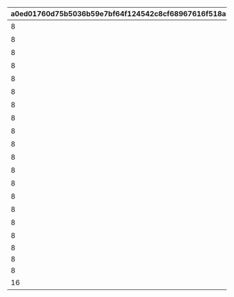 |a0ed01760d75b5036b59e7bf64f124542c8cf68967616f518a5bbd26fd4d87e6|3f08beec63fd408c4252b777fb909207a98bd6e9705fce3a08889b217f332c94|5916e1976a925f62181e448e5dff290bd4853a3b3d9789c91b1d6bbba15ed3f7|2002e1949beea0f48d832792598c661287397700d66e706de4abab79b891f073|fd8b7cd93a9fd1f433faf57fc9f3ad3eeeadc84131ebc4367e92502256404663|23a3054d1176a63c8dfa52eaf05013e904618b244b376b3dec570a8d7fb0436e|3fa9d6f7c5fb567fab7a32c7247b7322b2efa748704a70825f116974ca8f7ea1|35cb305fe3d304d571ee8bd5923c95994ee9a3b6ec98df88706775cae5660d65|c70e748bc850bdaf4b7b01fd30a0842ad7f732d8aa6590d805660bf6e62a2074|
| --- | --- | --- | --- | --- | --- | --- | --- | --- |
|8|0|10136|91002|20|5136005|0|ぶらり\n基本世界の旅|5136061|
|8|5136061|10136|91002|20|0|5136061|ファンの目は\n針の穴も通す|5136062|
|8|5136061|10136|91002|20|0|5136061|あなたの名前は|5136063|
|8|5136061|10136|91002|20|0|5136061|すれ違いの\n昼下がり|5136064|
|8|5136061|10136|91002|20|0|5136061|お姉さん\nだから大丈夫！|5136065|
|8|5136061|10136|91002|20|0|5136061|あなたは\n忍者ですか？|5136066|
|8|5136061|10136|91002|20|0|5136061|世界を越えても\n大悪党|5136067|
|8|5136061|10136|91002|20|0|5136061|風と冥風|5136068|
|8|5136061|10136|91002|20|0|5136061|他人の空似の\nこわ～い話|5136069|
|8|5136061|10137|91002|20|5137005|0|同じ星空の下|5137061|
|8|5137061|10137|91002|20|0|5137061|笑う侵入者|5137062|
|8|5137062|10137|91002|20|0|5137061|慣れ親しんだ初対面|5137063|
|8|5137063|10137|91002|20|0|5137061|大人の話は夜の間に|5137064|
|8|5137064|10137|91002|20|0|5137061|寂しがり屋じゃない|5137065|
|8|5137065|10137|91002|20|0|5137061|ランドソルに乾杯|5137066|
|8|5137066|10137|91002|20|0|5137061|寂しさは雪の下に|5137067|
|8|5137067|10137|91002|20|0|5137067|エリスの餞別|5137068|
|8|5137068|10137|91002|20|0|5137068|NO.HP1895L14|5137069|
|8|5137069|10137|91002|20|0|5137068|NO.HT1963PM|5137070|
|8|5137070|10137|91002|20|0|5137068|NO.UNKNOWN|5137071|
|16|0|10137|9000240|1|0|5137071|もう一つのギルド|5137072|